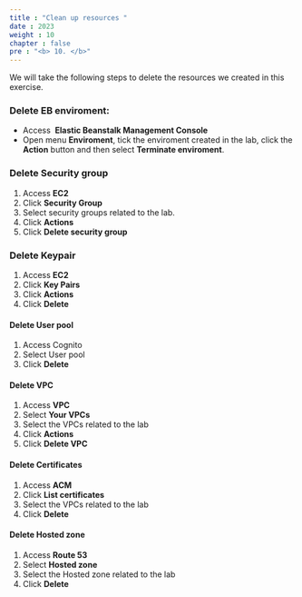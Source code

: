 ```yaml
---
title : "Clean up resources "
date : 2023
weight : 10
chapter : false
pre : "<b> 10. </b>"
---
```


We will take the following steps to delete the resources we created in this exercise.

### Delete EB enviroment:

- Access  **Elastic Beanstalk Management Console**
- Open menu **Enviroment**, tick the enviroment created in the lab, click the **Action** button and then select **Terminate enviroment**.

### Delete Security group

1. Access **EC2**
2. Click **Security Group**
3. Select security groups related to the lab.
4. Click **Actions**
5. Click **Delete security group**

### Delete Keypair

1. Access **EC2**
2. Click **Key Pairs**
3. Click **Actions**
4. Click **Delete**

#### Delete User pool

1. Access Cognito
2. Select User pool
3. Click **Delete**

#### Delete VPC

1. Access **VPC**
2. Select **Your VPCs**
3. Select the VPCs related to the lab
4. Click **Actions**
5. Click **Delete VPC**


#### Delete Certificates 

1. Access **ACM**
2. Click **List certificates**
3. Select the VPCs related to the lab
4. Click **Delete**

#### Delete Hosted zone 

1. Access **Route 53** 
2. Select **Hosted zone**
3. Select the Hosted zone related to the lab
4. Click **Delete**